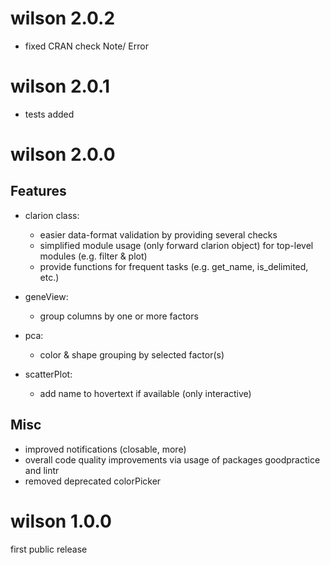 # wilson 2.0.2
- fixed CRAN check Note/ Error
# wilson 2.0.1
- tests added
# wilson 2.0.0 
## Features
- clarion class:
  - easier data-format validation by providing several checks
  - simplified module usage (only forward clarion object) for top-level modules (e.g. filter & plot)
  - provide functions for frequent tasks (e.g. get_name, is_delimited, etc.)

- geneView: 
  - group columns by one or more factors

- pca:
  - color & shape grouping by selected factor(s)

- scatterPlot:
  - add name to hovertext if available (only interactive)

## Misc
- improved notifications (closable, more)
- overall code quality improvements via usage of packages goodpractice and lintr
- removed deprecated colorPicker

# wilson 1.0.0
first public release
